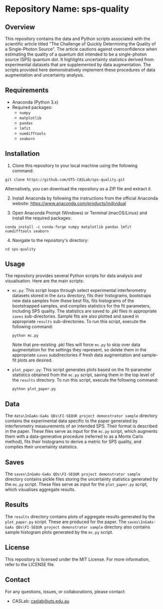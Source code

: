 # Repository Name: sps-quality

## Overview
This repository contains the data and Python scripts associated with the scientific article titled "The Challenge of Quickly Determining the Quality of a Single-Photon Source". The article cautions against overconfidence when estimating the quality of a quantum dot intended to be a single-photon source (SPS) quantum dot. It highlights uncertainty statistics derived from experimental datasets that are supplemented by data augmentation. The scripts provided here demonstratively implement these procedures of data augmentation and uncertainty analysis.

## Requirements
- Anaconda (Python 3.x)
- Required packages:
  - `numpy`
  - `matplotlib`
  - `pandas`
  - `lmfit`
  - `numdifftools`
  - `seaborn`

## Installation
1. Clone this repository to your local machine using the following command:
```
git clone https://github.com/UTS-CASLab/sps-quality.git
```
Alternatively, you can download the repository as a ZIP file and extract it.

2. Install Anaconda by following the instructions from the official Anaconda website:
https://www.anaconda.com/products/individual

3. Open Anaconda Prompt (Windows) or Terminal (macOS/Linux) and install the required packages:
```
conda install -c conda-forge numpy matplotlib pandas lmfit numdifftools seaborn
```

4. Navigate to the repository's directory:
```
cd sps-quality
```

## Usage
The repository provides several Python scripts for data analysis and visualisation. Here are the main scripts:

- `mc.py`: This script loops through select experimental interferometry datasets stored in the `data` directory, fits their histograms, bootstraps new data samples from these best fits, fits histograms of the bootstrapped samples, and compiles statistics for the fit parameters, including SPS quality. The statistics are saved to .pkl files in appropriate `saves` sub-directories. Sample fits are also plotted and saved in appropriate `results` sub-directories.
  To run this script, execute the following command:
  ```
  python mc.py
  ```
  Note that pre-existing .pkl files will force `mc.py` to skip over data augmentation for the settings they represent, so delete them in the appropriate `saves` subdirectories if fresh data augmentation and sample-fit plots are desired.

- `plot_paper.py`: This script generates plots based on the fit-parameter statistics obtained from the `mc.py` script, saving them in the top level of the `results` directory.
  To run this script, execute the following command:
  ```
  python plot_paper.py
  ```

## Data
The `data\InGaAs-GaAs QDs\FI-SEQUR project demonstrator sample` directory contains the experimental data specific to the paper generated by interferometry measurements of an intended SPS. Their format is described in the paper. These files serve as input for the `mc.py` script, which augments them with a data-generative procedure (referred to as a Monte Carlo method), fits their histograms to derive a metric for SPS quality, and compiles their uncertainty statistics.

## Saves
The `saves\InGaAs-GaAs QDs\FI-SEQUR project demonstrator sample` directory contains pickle files storing the uncertainty statistics generated by the `mc.py` script. These files serve as input for the `plot_paper.py` script, which visualises aggregate results.

## Results
The `results` directory contains plots of aggregate results generated by the `plot_paper.py` script. These are produced for the paper. The `saves\InGaAs-GaAs QDs\FI-SEQUR project demonstrator sample` directory also contains sample histogram plots generated by the `mc.py` script.

## License
This repository is licensed under the MIT License. For more information, refer to the LICENSE file.

## Contact
For any questions, issues, or collaborations, please contact:
- CASLab: [caslab@uts.edu.au](mailto:caslab@uts.edu.au)